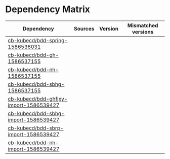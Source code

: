 # Dependency Matrix

Dependency | Sources | Version | Mismatched versions
---------- | ------- | ------- | -------------------
[cb-kubecd/bdd-spring-1586536031](https://github.com/cb-kubecd/bdd-spring-1586536031.git) |  | []() | 
[cb-kubecd/bdd-gh-1586537155](https://github.com/cb-kubecd/bdd-gh-1586537155.git) |  | []() | 
[cb-kubecd/bdd-nh-1586537155](https://github.com/cb-kubecd/bdd-nh-1586537155.git) |  | []() | 
[cb-kubecd/bdd-sbhg-1586537155](https://github.com/cb-kubecd/bdd-sbhg-1586537155.git) |  | []() | 
[cb-kubecd/bdd-ghfjxy-import-1586539427](https://github.com/cb-kubecd/bdd-ghfjxy-import-1586539427.git) |  | []() | 
[cb-kubecd/bdd-sbhg-import-1586539427](https://github.com/cb-kubecd/bdd-sbhg-import-1586539427.git) |  | []() | 
[cb-kubecd/bdd-sbrp-import-1586539427](https://github.com/cb-kubecd/bdd-sbrp-import-1586539427.git) |  | []() | 
[cb-kubecd/bdd-nh-import-1586539427](https://github.com/cb-kubecd/bdd-nh-import-1586539427.git) |  | []() | 

